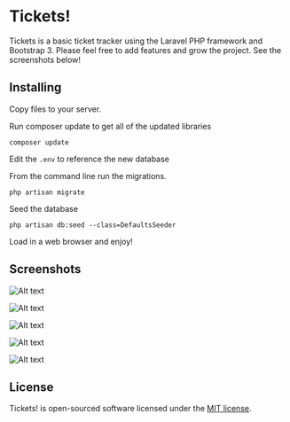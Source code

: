 # Tickets!


Tickets is a basic ticket tracker using the Laravel PHP framework and Bootstrap 3. Please feel free to add features and grow the project. See the screenshots below!


## Installing


Copy files to your server.


Run composer update to get all of the updated libraries


```
composer update
```


Edit the `.env` to reference the new database


From the command line run the migrations.


```
php artisan migrate
```


Seed the database


```
php artisan db:seed --class=DefaultsSeeder
```


Load in a web browser and enjoy!


## Screenshots


![Alt text](https://raw.githubusercontent.com/velkymx/tickets/master/screenshots/listview.png?raw=true 'List View')


![Alt text](https://github.com/velkymx/tickets/blob/master/screenshots/ticket.png?raw=true 'Ticket View')


![Alt text](https://github.com/velkymx/tickets/blob/master/screenshots/status.png?raw=true 'Status View')


![Alt text](https://github.com/velkymx/tickets/blob/master/screenshots/form.png?raw=true 'Form View')


![Alt text](https://github.com/velkymx/tickets/blob/master/screenshots/milestone.png?raw=true 'Form View')



## License


Tickets! is open-sourced software licensed under the [MIT license](LICENSE.md).

